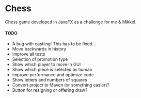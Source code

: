# Chess
Chess game developed in JavaFX as a challenge for me & Mikkel.

#### TODO
- A bug with castling! This has to be fixed...
- Move backwards in history
- Improve all tests
- Selection of promotion type
- Show which player to move in GUI
- Show which piece is selected as human
- Improve performance and optimize code
- Show letters and numbers of squares
- Convert project to Maven (or something easier)?
- Button for resigning or offering draw?
